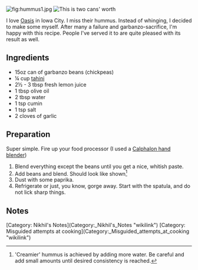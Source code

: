 ![](hummus1.jpg "fig:hummus1.jpg") ![This is two cans'
worth](hummus2.jpg "fig:This is two cans' worth")

I love [Oasis](http://oasisfalafel.com/index.html) in Iowa City. I miss
their hummus. Instead of whinging, I decided to make some myself. After
many a failure and garbanzo-sacrifice, I'm happy with this recipe.
People I've served it to are quite pleased with its result as well.

Ingredients
-----------

-   15oz can of garbanzo beans (chickpeas)
-   ¼ cup [tahini](Tahini "wikilink")
-   2½ - 3 tbsp fresh lemon juice
-   1 tbsp olive oil
-   2 tbsp water
-   1 tsp cumin
-   1 tsp salt
-   2 cloves of garlic

Preparation
-----------

Super simple. Fire up your food processor (I used a [Calphalon hand
blender](http://www.amazon.com/Calphalon-Electrics-Immersion-Hand-Blender/dp/B005NGQWYE))

1.  Blend everything except the beans until you get a nice,
    whitish paste.
2.  Add beans and blend. Should look like shown[^1]
3.  Dust with some paprika.
4.  Refrigerate or just, you know, gorge away. Start with the spatula,
    and do not lick sharp things.

Notes
-----

<references />
[Category: Nikhil's Notes](Category:_Nikhil's_Notes "wikilink")
[Category: Misguided attempts at
cooking](Category:_Misguided_attempts_at_cooking "wikilink")

[^1]: 'Creamier' hummus is achieved by adding more water. Be careful and
    add small amounts until desired consistency is reached.
